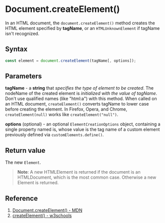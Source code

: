 # Document.createElement()

In an HTML document, the `document.createElement()` method creates the HTML element specified by **tagName**, or an `HTMLUnknownElement` if tagName isn't recognized.

## Syntax

```js
const element = document.createElement(tagName[, options]);
```

## Parameters

**tagName** - a **string** that _specifies the type of element to be created_. The nodeName of the created element is _initialized with the value of tagName_. Don't use qualified names (like "html:a") with this method. When called on an HTML document, `createElement()` converts tagName to lower case before creating the element. In Firefox, Opera, and Chrome, `createElement(null)` works like `createElement("null")`.

**options** (optional) - an optional `ElementCreationOptions` object, containing a single property named is, whose value is the tag name of a custom element previously defined via `customElements.define()`.

## Return value

The new `Element`.

> **Note**: A new HTMLElement is returned if the document is an HTMLDocument, which is the most common case. Otherwise a new Element is returned.

## Reference

1. [Document.createElement() - MDN](https://developer.mozilla.org/en-US/docs/Web/API/Document/createElement)
2. [createElement() - w3schools](https://www.w3schools.com/jsref/met_document_createelement.asp)
